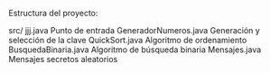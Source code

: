 
Estructura del proyecto:

src/
 jjj.java               Punto de entrada
 GeneradorNumeros.java   Generación y selección de la clave
 QuickSort.java          Algoritmo de ordenamiento
 BusquedaBinaria.java    Algoritmo de búsqueda binaria
 Mensajes.java           Mensajes secretos aleatorios

